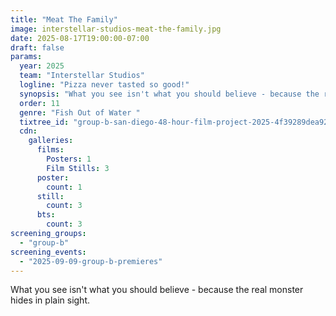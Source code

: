 ```yaml
---
title: "Meat The Family"
image: interstellar-studios-meat-the-family.jpg
date: 2025-08-17T19:00:00-07:00
draft: false
params:
  year: 2025
  team: "Interstellar Studios"
  logline: "Pizza never tasted so good!"
  synopsis: "What you see isn't what you should believe - because the real monster hides in plain sight."
  order: 11
  genre: "Fish Out of Water "
  tixtree_id: "group-b-san-diego-48-hour-film-project-2025-4f39289dea92"
  cdn:
    galleries:
      films:
        Posters: 1
        Film Stills: 3
      poster:
        count: 1
      still:
        count: 3
      bts:
        count: 3
screening_groups:
  - "group-b"
screening_events:
  - "2025-09-09-group-b-premieres"
---
```


What you see isn't what you should believe - because the real monster hides in plain sight.
